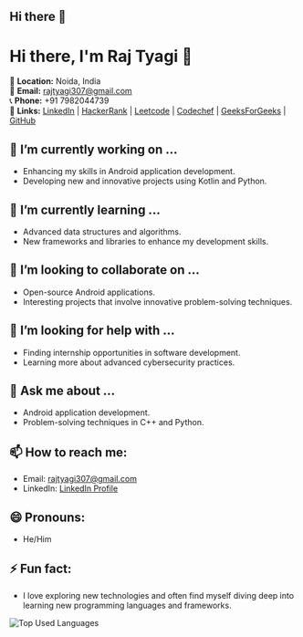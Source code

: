 ## Hi there 👋

<!--
**raj-tyagi/raj-tyagi** is a ✨ _special_ ✨ repository because its `README.md` (this file) appears on your GitHub profile.

Here are some ideas to get you started:

- 🔭 I’m currently working on ...
- 🌱 I’m currently learning ...
- 👯 I’m looking to collaborate on ...
- 🤔 I’m looking for help with ...
- 💬 Ask me about ...
- 📫 How to reach me: ...
- 😄 Pronouns: ...
- ⚡ Fun fact: ...
-->

# Hi there, I'm Raj Tyagi 👋

📍 **Location:** Noida, India  
📧 **Email:** [rajtyagi307@gmail.com](mailto:rajtyagi307@gmail.com)  
📞 **Phone:** +91 7982044739  
🔗 **Links:** [LinkedIn](https://www.linkedin.com/in/your-profile) | [HackerRank](https://www.hackerrank.com/your-profile) | [Leetcode](https://leetcode.com/your-profile) | [Codechef](https://www.codechef.com/users/your-profile) | [GeeksForGeeks](https://auth.geeksforgeeks.org/user/your-profile) | [GitHub](https://github.com/your-username)




## 🔭 I’m currently working on ...
- Enhancing my skills in Android application development.
- Developing new and innovative projects using Kotlin and Python.

## 🌱 I’m currently learning ...
- Advanced data structures and algorithms.
- New frameworks and libraries to enhance my development skills.

## 👯 I’m looking to collaborate on ...
- Open-source Android applications.
- Interesting projects that involve innovative problem-solving techniques.

## 🤔 I’m looking for help with ...
- Finding internship opportunities in software development.
- Learning more about advanced cybersecurity practices.

## 💬 Ask me about ...
- Android application development.
- Problem-solving techniques in C++ and Python.

## 📫 How to reach me:
- Email: [rajtyagi307@gmail.com](mailto:rajtyagi307@gmail.com)
- LinkedIn: [LinkedIn Profile](https://www.linkedin.com/in/your-profile)

## 😄 Pronouns:
- He/Him

## ⚡ Fun fact:
- I love exploring new technologies and often find myself diving deep into learning new programming languages and frameworks.


![Top Used Languages](https://github-readme-stats.vercel.app/api/top-langs/?username=raj-tyagi&layout=compact)
